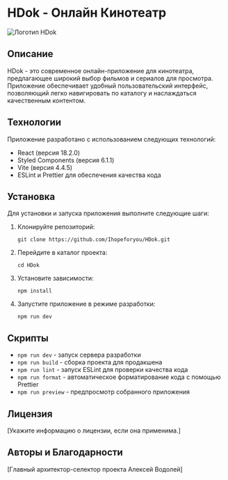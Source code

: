  # HDok - Онлайн Кинотеатр
 ![Логотип HDok](https://github.com/Ihopeforyou/HDok/blob/main/src/assets/hdok.png)

## Описание

HDok - это современное онлайн-приложение для кинотеатра, предлагающее широкий выбор фильмов и сериалов для просмотра. Приложение обеспечивает удобный пользовательский интерфейс, позволяющий легко навигировать по каталогу и наслаждаться качественным контентом.

## Технологии

Приложение разработано с использованием следующих технологий:

- React (версия 18.2.0)
- Styled Components (версия 6.1.1)
- Vite (версия 4.4.5)
- ESLint и Prettier для обеспечения качества кода

## Установка

Для установки и запуска приложения выполните следующие шаги:

1. Клонируйте репозиторий:

   ```
   git clone https://github.com/Ihopeforyou/HDok.git
   ```

2. Перейдите в каталог проекта:

   ```
   cd HDok
   ```

3. Установите зависимости:

   ```
   npm install
   ```

4. Запустите приложение в режиме разработки:

   ```
   npm run dev
   ```


## Скрипты

- `npm run dev` - запуск сервера разработки
- `npm run build` - сборка проекта для продакшена
- `npm run lint` - запуск ESLint для проверки качества кода
- `npm run format` - автоматическое форматирование кода с помощью Prettier
- `npm run preview` - предпросмотр собранного приложения

## Лицензия

[Укажите информацию о лицензии, если она применима.]

## Авторы и Благодарности

[Главный архитектор-селектор проекта Алексей Водолей]
